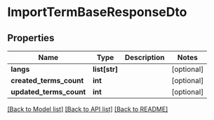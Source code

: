 # ImportTermBaseResponseDto

## Properties
Name | Type | Description | Notes
------------ | ------------- | ------------- | -------------
**langs** | **list[str]** |  | [optional] 
**created_terms_count** | **int** |  | [optional] 
**updated_terms_count** | **int** |  | [optional] 

[[Back to Model list]](../README.md#documentation-for-models) [[Back to API list]](../README.md#documentation-for-api-endpoints) [[Back to README]](../README.md)

